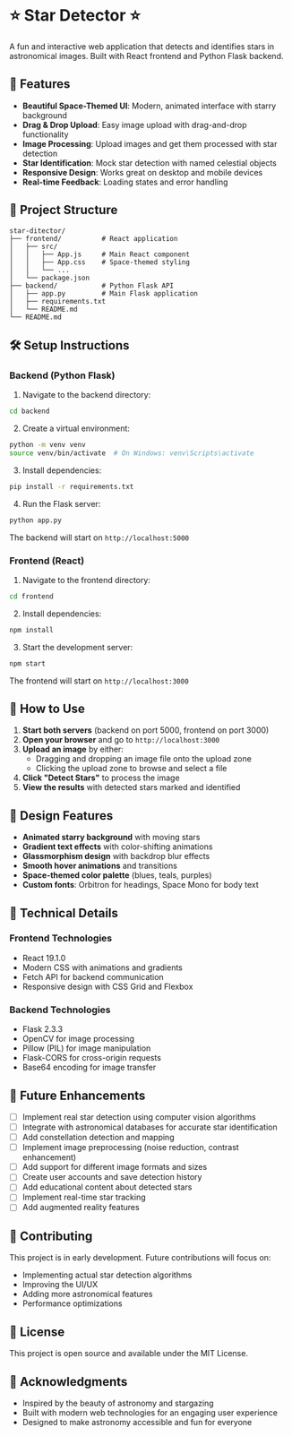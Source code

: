 # ⭐ Star Detector ⭐

A fun and interactive web application that detects and identifies stars in astronomical images. Built with React frontend and Python Flask backend.

## 🌟 Features

- **Beautiful Space-Themed UI**: Modern, animated interface with starry background
- **Drag & Drop Upload**: Easy image upload with drag-and-drop functionality
- **Image Processing**: Upload images and get them processed with star detection
- **Star Identification**: Mock star detection with named celestial objects
- **Responsive Design**: Works great on desktop and mobile devices
- **Real-time Feedback**: Loading states and error handling

## 🚀 Project Structure

```
star-ditector/
├── frontend/          # React application
│   ├── src/
│   │   ├── App.js     # Main React component
│   │   ├── App.css    # Space-themed styling
│   │   └── ...
│   └── package.json
├── backend/           # Python Flask API
│   ├── app.py         # Main Flask application
│   ├── requirements.txt
│   └── README.md
└── README.md
```

## 🛠️ Setup Instructions

### Backend (Python Flask)

1. Navigate to the backend directory:
```bash
cd backend
```

2. Create a virtual environment:
```bash
python -m venv venv
source venv/bin/activate  # On Windows: venv\Scripts\activate
```

3. Install dependencies:
```bash
pip install -r requirements.txt
```

4. Run the Flask server:
```bash
python app.py
```

The backend will start on `http://localhost:5000`

### Frontend (React)

1. Navigate to the frontend directory:
```bash
cd frontend
```

2. Install dependencies:
```bash
npm install
```

3. Start the development server:
```bash
npm start
```

The frontend will start on `http://localhost:3000`

## 🎯 How to Use

1. **Start both servers** (backend on port 5000, frontend on port 3000)
2. **Open your browser** and go to `http://localhost:3000`
3. **Upload an image** by either:
   - Dragging and dropping an image file onto the upload zone
   - Clicking the upload zone to browse and select a file
4. **Click "Detect Stars"** to process the image
5. **View the results** with detected stars marked and identified

## 🎨 Design Features

- **Animated starry background** with moving stars
- **Gradient text effects** with color-shifting animations
- **Glassmorphism design** with backdrop blur effects
- **Smooth hover animations** and transitions
- **Space-themed color palette** (blues, teals, purples)
- **Custom fonts**: Orbitron for headings, Space Mono for body text

## 🔧 Technical Details

### Frontend Technologies
- React 19.1.0
- Modern CSS with animations and gradients
- Fetch API for backend communication
- Responsive design with CSS Grid and Flexbox

### Backend Technologies
- Flask 2.3.3
- OpenCV for image processing
- Pillow (PIL) for image manipulation
- Flask-CORS for cross-origin requests
- Base64 encoding for image transfer

## 🌌 Future Enhancements

- [ ] Implement real star detection using computer vision algorithms
- [ ] Integrate with astronomical databases for accurate star identification
- [ ] Add constellation detection and mapping
- [ ] Implement image preprocessing (noise reduction, contrast enhancement)
- [ ] Add support for different image formats and sizes
- [ ] Create user accounts and save detection history
- [ ] Add educational content about detected stars
- [ ] Implement real-time star tracking
- [ ] Add augmented reality features

## 🤝 Contributing

This project is in early development. Future contributions will focus on:
- Implementing actual star detection algorithms
- Improving the UI/UX
- Adding more astronomical features
- Performance optimizations

## 📝 License

This project is open source and available under the MIT License.

## 🌟 Acknowledgments

- Inspired by the beauty of astronomy and stargazing
- Built with modern web technologies for an engaging user experience
- Designed to make astronomy accessible and fun for everyone 